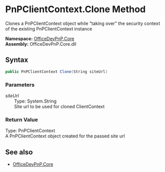 # PnPClientContext.Clone Method  
Clones a PnPClientContext object while "taking over" the security context of the existing PnPClientContext instance  

**Namespace:** [OfficeDevPnP.Core](OfficeDevPnP.Core.md)  
**Assembly:** OfficeDevPnP.Core.dll  
## Syntax
```C#
public PnPClientContext Clone(String siteUrl)
```
### Parameters
*siteUrl*  
&emsp;&emsp;Type: System.String  
&emsp;&emsp;Site url to be used for cloned ClientContext  

### Return Value
Type: PnPClientContext  
A PnPClientContext object created for the passed site url

## See also
- [OfficeDevPnP.Core](OfficeDevPnP.Core.md)
